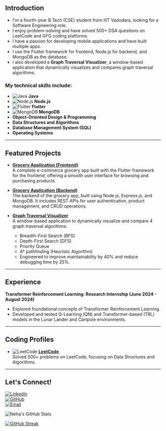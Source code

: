 ## Introduction
- I'm a fourth-year B.Tech (CSE) student from IIIT Vadodara, looking for a Software Engineering role.
- I enjoy problem-solving and have solved 500+ DSA questions on LeetCode and GFG coding platforms.
- I have a passion for developing mobile applications and have built multiple apps.
- I use the Flutter framework for frontend, Node.js for backend, and MongoDB as the database.
- I also developed a **Graph Traversal Visualizer**, a window-based application that dynamically visualizes and compares graph traversal algorithms.

### My technical skills include:
- ![Java](https://img.shields.io/badge/Java-ED8B00?style=for-the-badge&logo=java&logoColor=white) **Java**
- ![Node.js](https://img.shields.io/badge/Node.js-43853D?style=for-the-badge&logo=node-dot-js&logoColor=white) **Node.js**
- ![Flutter](https://img.shields.io/badge/Flutter-02569B?style=for-the-badge&logo=flutter&logoColor=white) **Flutter**
- ![MongoDB](https://img.shields.io/badge/MongoDB-47A248?style=for-the-badge&logo=mongodb&logoColor=white) **MongoDB**
- **Object-Oriented Design & Programming**
- **Data Structures and Algorithms**
- **Database Management System (SQL)**
- **Operating Systems**

---

## Featured Projects

- **[Grocery Application (Frontend)](https://github.com/Neha0221/Grocery_App)**  
  A complete e-commerce grocery app built with the Flutter framework for the frontend, offering a smooth user interface for browsing and purchasing products.

- **[Grocery Application (Backend)](https://github.com/Neha0221/groceryApp_backend)**  
  The backend of the grocery app, built using Node.js, Express.js, and MongoDB. It includes REST APIs for user authentication, product management, and CRUD operations.

- **[Graph Traversal Visualizer](https://github.com/Neha0221/Graph-Traversal)**  
  A window-based application to dynamically visualize and compare 4 graph traversal algorithms:
  - Breadth-First Search (BFS)
  - Depth-First Search (DFS)
  - Priority Queue
  - A* pathfinding (Heuristic Algorithm)
  - Engineered to improve maintainability by 40% and reduce debugging time by 25%.

---

## Experience
**Transformer Reinforcement Learning: Research Internship (June 2024 - August 2024)**  
- Explored foundational concepts of Transformer Reinforcement Learning.
- Developed and tested Q-Learning (QN) and Transformer-based (TRL) models in the Lunar Lander and Cartpole environments.

---

## Coding Profiles
- ![LeetCode](https://img.shields.io/badge/LeetCode-FE7A16?style=for-the-badge&logo=leetcode&logoColor=white) **[LeetCode](https://leetcode.com/u/neha_SSingh/)**  
  Solved 500+ problems on LeetCode, focusing on Data Structures and Algorithms.

---

## Let's Connect!
[![LinkedIn](https://img.shields.io/badge/LinkedIn-0A66C2?style=for-the-badge&logo=linkedin&logoColor=white)](https://www.linkedin.com/in/neha-singh-152630248/)  
[![GitHub](https://img.shields.io/badge/GitHub-100000?style=for-the-badge&logo=github&logoColor=white)](https://github.com/Neha0221)  
[![Email](https://img.shields.io/badge/Email-D14836?style=for-the-badge&logo=gmail&logoColor=white)](mailto:ns0638835@gmail.com)

![Neha's GitHub Stats](https://github-readme-stats.vercel.app/api?username=Neha0221&show_icons=true&theme=radical)

[![GitHub Streak](https://github-readme-streak-stats.herokuapp.com/?user=Neha0221&theme=dark)](https://git.io/streak-stats)
